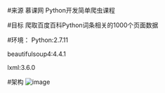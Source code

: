 #来源
慕课网 Python开发简单爬虫课程

#目标
爬取百度百科Python词条相关的1000个页面数据

#环境：
Python:2.7.11

beautifulsoup4:4.4.1

lxml:3.6.0

#架构
 ![image](https://github.com/aaahy/dotvim/raw/master/screenshots/vim-screenshot.jpg)
